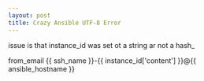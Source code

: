 ```yaml
---
layout: post
title: Crazy Ansible UTF-8 Error
---
```

issue is that instance_id was set ot a string ar not a hash_

 from_email {{ ssh_name }}-{{ instance_id['content'] }}@{{ ansible_hostname }}